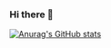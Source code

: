 ### Hi there 👋

[![Anurag's GitHub stats](https://github-readme-stats.vercel.app/api?username=ianfelps)](https://github.com/anuraghazra/github-readme-stats)
